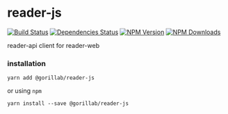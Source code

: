 # reader-js

[![Build Status](https://img.shields.io/travis/gorillab/reader-js.svg)](https://travis-ci.org/gorillab/reader-js)
[![Dependencies Status](https://img.shields.io/david/gorillab/reader-js.svg)](https://github.com/gorillab/reader-js)
[![NPM Version](https://img.shields.io/npm/v/@gorillab/reader-js.svg)](https://www.npmjs.com/package/@gorillab/reader-js)
[![NPM Downloads](https://img.shields.io/npm/dt/@gorillab/reader-js.svg)](https://www.npmjs.com/package/@gorillab/reader-js)

reader-api client for reader-web

### installation

```
yarn add @gorillab/reader-js
```

or using `npm`

```
yarn install --save @gorillab/reader-js
```
